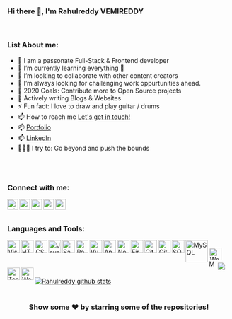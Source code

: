 ### Hi there 👋, I'm Rahulreddy VEMIREDDY

<!--
**Rahulreddy730/Rahulreddy730** is a ✨ _special_ ✨ repository because its `README.md` (this file) appears on your GitHub profile.

-->
<br />

### List About me:


- 🎤 I am a passonate Full-Stack & Frontend developer
- 🌱 I’m currently learning everything 🤣
- 👯 I’m looking to collaborate with other content creators
- 🌋 I’m always looking for challenging work oppurtunities ahead.
- 🥅 2020 Goals: Contribute more to Open Source projects
- 💬 Actively writing Blogs & Websites
- ⚡ Fun fact: I love to draw and play guitar / drums
- 📫 How to reach me <a href="mailto:easwerrahulreddy@gmail.com">Let's get in touch!</a>
- 📫 <a href="https://easwerrahulreddy.wixsite.com/rahulreddyv/">Portfolio</a>
- 📫 <a href="https://www.linkedin.com/in/rahulreddy-vemireddy/">LinkedIn</a>
- 🧗🏾‍♀️ I try to: Go beyond and push the bounds

<br /><br />

### Connect with me:

<a href="https://easwerrahulreddy.wixsite.com/rahulreddyv"><img align="left" alt="wixcom" width="24px" src="https://uxwing.com/wp-content/themes/uxwing/download/01-user_interface/globe.png" /></a>
<a href="https://www.linkedin.com/in/rahulreddy-vemireddy/"><img align="left" alt="rahulreddy | LinkedIn" width="24px" src="https://uxwing.com/wp-content/themes/uxwing/download/10-brands-and-social-media/linkedin-square-color.png" /></a>
<a href="https://twitter.com/Rahulreddy7306"><img align="left" alt="rahulreddy | Twitter" width="24px" src="https://uxwing.com/wp-content/themes/uxwing/download/10-brands-and-social-media/twitter-color.png" /></a>
<a href="https://www.facebook.com/easwerrahul.reddy.7"><img align="left" alt="rahulreddy | Facebook" width="24px" src="https://uxwing.com/wp-content/themes/uxwing/download/10-brands-and-social-media/facebook-round-color.png" /></a>
<a href="https://www.instagram.com/rockandrollrahul/?hl=en"><img align="left" alt="rockandroll | Instagram" width="24px" src="https://uxwing.com/wp-content/themes/uxwing/download/10-brands-and-social-media/instagram-round-color.png" /></a>

<br />
<br />

### Languages and Tools:

<img align="left" alt="Visual Studio Code" width="28px" src="https://uxwing.com/wp-content/themes/uxwing/download/10-brands-and-social-media/visual-studio-code.png" />
<img align="left" alt="HTML5" width="28px" src="https://uxwing.com/wp-content/themes/uxwing/download/07-design-and-development/html.png" />
<img align="left" alt="CSS3" width="28px" src="https://uxwing.com/wp-content/themes/uxwing/download/07-design-and-development/css.png" />
<img align="left" alt="JavaScript" width="28px" src="https://uxwing.com/wp-content/themes/uxwing/download/07-design-and-development/javascript-programming-language.png" />
<img align="left" alt="Sass" width="28px" src="https://uxwing.com/wp-content/themes/uxwing/download/07-design-and-development/sass.png" />
<img align="left" alt="React" width="28px" src="https://uxwing.com/wp-content/themes/uxwing/download/07-design-and-development/react-js.png" />
<img align="left" alt="Vue" width="28px" src="https://uxwing.com/wp-content/themes/uxwing/download/07-design-and-development/vue-js.png"/>
<img align="left" alt="Angular" width="28px" src="https://uxwing.com/wp-content/themes/uxwing/download/07-design-and-development/angular.svg" />
<img align="left" alt="Node.js" width="28px" src="https://uxwing.com/wp-content/themes/uxwing/download/07-design-and-development/node-js.png" />
<img align="left" alt="Firebase" width="28px" src="https://uxwing.com/wp-content/themes/uxwing/download/10-brands-and-social-media/google-firebase.png" />
<img align="left" alt="GitHub" width="28px" src="https://uxwing.com/wp-content/themes/uxwing/download/10-brands-and-social-media/github.png" />
<img align="left" alt="Git" width="28px" src="https://uxwing.com/wp-content/themes/uxwing/download/10-brands-and-social-media/git.png" />
<img align="left" alt="SQL" width="28px" src="https://uxwing.com/wp-content/themes/uxwing/download/07-design-and-development/database.png" />
<img align="left" alt="MySQL" width="50px" src="https://www.freepnglogos.com/uploads/logo-mysql-png/logo-mysql-mysql-and-moodle-elearningworld-5.png" />
<br>
<img align="left" alt="Wordpress" width="28px" src="https://uxwing.com/wp-content/themes/uxwing/download/10-brands-and-social-media/wordpress.png" />
<img align="left" alt="MongoDB" width="17px" src="https://uxwing.com/wp-content/themes/uxwing/download/10-brands-and-social-media/mongodb.png" />
<img align="left" alt="Terminal" width="28px" src="https://uxwing.com/wp-content/themes/uxwing/download/07-design-and-development/cmd-terminal.png" />
<img align="left" alt="Wordpress" width="28px" src="https://uxwing.com/wp-content/themes/uxwing/download/10-brands-and-social-media/wordpress.png" />


<br />
<br />
<a href="https://github.com/Rahulreddy730">
  <img align="center" src="https://github-readme-stats.vercel.app/api/top-langs/?username=Rahulreddy730&theme=merko&hide_langs_below=1" />
</a>

<br />
<br />
<a href="https://github.com/Rahulreddy730">
 <img align="center" src="https://github-readme-stats.vercel.app/api?username=Rahulreddy730&show_icons=true&theme=merko&line_height=27" alt="Rahulreddy github stats"/>
</a>

<br />
<br />
<!--
<a href="https://github.com/Rahulreddy730/slackclone">
  <img align="center" src="https://github-readme-stats.vercel.app/api/pin/?username=Rahulreddy730&repo=slackcolne&theme=merko" />
</a>-->


<div align="center">

### Show some ❤️ by starring some of the repositories!

</div>
